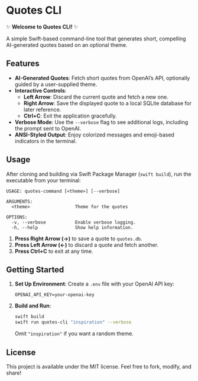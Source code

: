 # Quotes CLI

✨ **Welcome to Quotes CLI!** ✨

A simple Swift-based command-line tool that generates short, compelling AI-generated quotes based on an optional theme.

## Features
- **AI-Generated Quotes**: Fetch short quotes from OpenAI’s API, optionally guided by a user-supplied theme.
- **Interactive Controls**: 
  - **Left Arrow**: Discard the current quote and fetch a new one.
  - **Right Arrow**: Save the displayed quote to a local SQLite database for later reference.
  - **Ctrl+C**: Exit the application gracefully.
- **Verbose Mode**: Use the `--verbose` flag to see additional logs, including the prompt sent to OpenAI.
- **ANSI-Styled Output**: Enjoy colorized messages and emoji-based indicators in the terminal.

## Usage
After cloning and building via Swift Package Manager (`swift build`), run the executable from your terminal:

```
USAGE: quotes-command [<theme>] [--verbose]

ARGUMENTS:
  <theme>                 Theme for the quotes

OPTIONS:
  -v, --verbose           Enable verbose logging.
  -h, --help              Show help information.
```

1. **Press Right Arrow (→)** to save a quote to `quotes.db`.
2. **Press Left Arrow (←)** to discard a quote and fetch another.
3. **Press Ctrl+C** to exit at any time.

## Getting Started
1. **Set Up Environment**: Create a `.env` file with your OpenAI API key:
   ```
   OPENAI_API_KEY=your-openai-key
   ```
2. **Build and Run**:
   ```bash
   swift build
   swift run quotes-cli "inspiration" --verbose
   ```
   Omit `"inspiration"` if you want a random theme.

## License
This project is available under the MIT license. Feel free to fork, modify, and share!